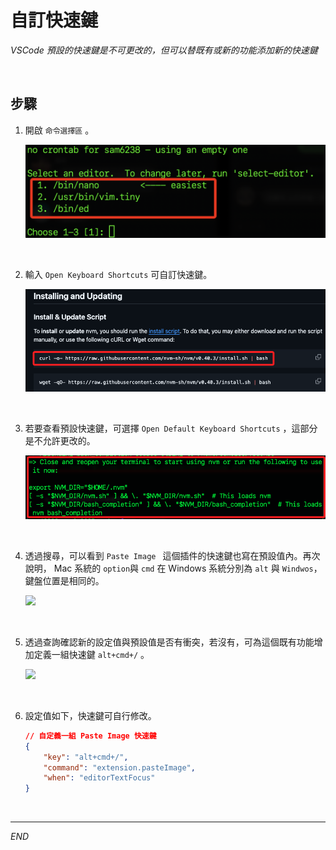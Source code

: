 # 自訂快速鍵

_VSCode 預設的快速鍵是不可更改的，但可以替既有或新的功能添加新的快速鍵_

<br>

## 步驟

1. 開啟 `命令選擇區` 。

    ![](images/img_34.png)

<br>

2. 輸入 `Open Keyboard Shortcuts` 可自訂快速鍵。

    ![](images/img_35.png)

<br>

3. 若要查看預設快速鍵，可選擇 `Open Default Keyboard Shortcuts` ，這部分是不允許更改的。

    ![](images/img_36.png)


<br>

4. 透過搜尋，可以看到 `Paste Image ` 這個插件的快速鍵也寫在預設值內。再次說明， Mac 系統的 `option`與 `cmd` 在 Windows 系統分別為 `alt` 與 `Windwos`，鍵盤位置是相同的。

    ![](images/img_38.png)

<br>

5. 透過查詢確認新的設定值與預設值是否有衝突，若沒有，可為這個既有功能增加定義一組快速鍵 `alt+cmd+/` 。

    ![](images/img_39.png)

<br>

6. 設定值如下，快速鍵可自行修改。

    ```json
    // 自定義一組 Paste Image 快速鍵
    {
        "key": "alt+cmd+/", 
        "command": "extension.pasteImage",
        "when": "editorTextFocus"
    }
    ```

<br>

---

_END_
